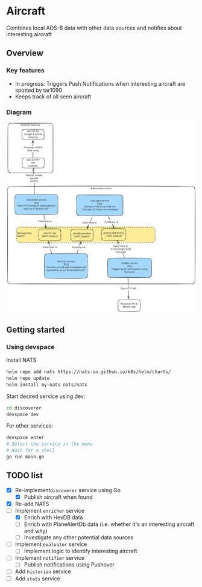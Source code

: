 # Aircraft

Combines local ADS-B data with other data sources and notifies about interesting aircraft

## Overview

### Key features

- In progress: Triggers Push Notifications when interesting aircraft are spotted by tar1090
- Keeps track of all seen aircraft

### Diagram

![C4 Model-style "Container" diagram](docs/Aircraft-Excalidraw-2025-06-24-0942.svg)

## Getting started

### Using devspace

Install NATS

```bash
helm repo add nats https://nats-io.github.io/k8s/helm/charts/
helm repo update
helm install my-nats nats/nats
```

Start desired service using dev:

```bash
cd discoverer
devspace dev
```

For other services:

```bash
devspace enter
# Select the service in the menu
# Wait for a shell
go run main.go
```

## TODO list

- [x] Re-implement`discoverer` service using Go
  - [x] Publish aircraft when found
- [x] Re-add NATS
- [ ] Implement `enricher` service
  - [x] Enrich with HexDB data
  - [ ] Enrich with PlaneAlertDb data (i.e. whether it's an interesting aircraft and why)
  - [ ] Investigate any other potential data sources
- [ ] Implement `evaluator` service
  - [ ] Implement logic to identify interesting aircraft
- [ ] Implement `notifier` service
  - [ ] Publish notifications using Pushover
- [ ] Add `historian` service
- [ ] Add `stats` service
